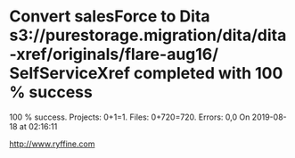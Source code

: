 # Convert salesForce to Dita s3://purestorage.migration/dita/dita-xref/originals/flare-aug16/ SelfServiceXref completed with 100 % success

100 % success. Projects: 0+1=1.  Files: 0+720=720. Errors: 0,0  On 2019-08-18 at 02:16:11





http://www.ryffine.com
